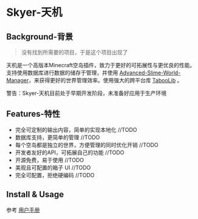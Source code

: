# Skyer-天机

## Background-背景
> 没有找到所需要的项目，于是这个项目出现了

天机是一个高版本Minecraft空岛插件，致力于更好的可拓展性与更优良的性能。支持使用数据库进行数据的储存于管理，并使用 [Advanced-Slime-World-Manager](https://github.com/Paul19988/Advanced-Slime-World-Manager)，来获得更好的世界管理效率。使用强大的跨平台库 [TabooLib](https://github.com/TabooLib/taboolib) 。

警告：Skyer-天机目前处于早期开发阶段，未准备好应用于生产环境
## Features-特性
- 完全可定制的输出内容，简单的实现本地化 //TODO
- 数据库支持，更简单的管理 //TODO
- 每个空岛都是独立的世界，方便管理的同时优化开销 //TODO
- 开发者友好的API，可拓展自己的功能 //TODO
- 开源免费，易于使用 //TODO
- 美观且可配置的箱子 UI //TODO
- 完全可配置，拒绝硬编码 //TODO
## Install & Usage
参考 [用户手册](/.docs/user/UserManual.md)
##